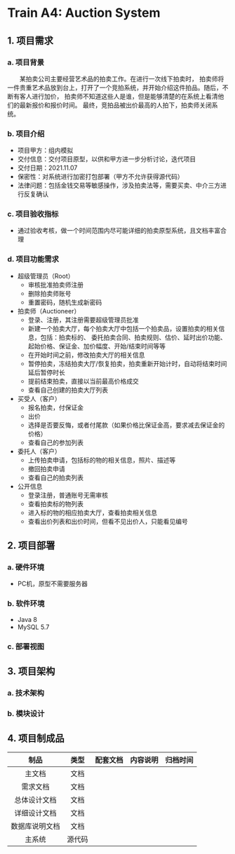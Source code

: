 # Train A4: Auction System

## 1. 项目需求
### a. 项目背景
&ensp;&ensp;&ensp;&ensp;某拍卖公司主要经营艺术品的拍卖工作。在进行一次线下拍卖时，
拍卖师将一件贵重艺术品放到台上，打开了一个竞拍系统，并开始介绍这件拍品。随后，不断有客人进行加价，
拍卖师不知道这些人是谁，但是能够清楚的在系统上看清他们的最新报价和报价时间。
最终，竞拍品被出价最高的人拍下，拍卖师关闭系统。
### b. 项目介绍
* 项目甲方：组内模拟
* 交付信息：交付项目原型，以供和甲方进一步分析讨论，迭代项目
* 交付日期：2021.11.07
* 保密性：对系统进行加密打包部署（甲方不允许获得源代码）
* 法律问题：包括金钱交易等敏感操作，涉及拍卖法等，需要买卖、中介三方进行反复确认
### c. 项目验收指标
* 通过验收考核，做一个时间范围内尽可能详细的拍卖原型系统，且文档丰富合理
### d. 项目功能需求
* 超级管理员（Root）
    * 审核批准拍卖师注册
    * 删除拍卖师账号
    * 重置密码，随机生成新密码
* 拍卖师（Auctioneer）
    * 登录、注册，其注册需要超级管理员批准
    * 新建一个拍卖大厅，每个拍卖大厅中包括一个拍卖品，设置拍卖的相关信息，包括：拍卖标的、
      委托拍卖合同、拍卖规则、估价、延时出价功能、起始价格、保证金、加价幅度、开始/结束时间等等
    * 在开始时间之前，修改拍卖大厅的相关信息
    * 暂停拍卖，冻结拍卖大厅/恢复拍卖，拍卖重新开始计时，自动将结束时间延后暂停时长
    * 提前结束拍卖，直接以当前最高价格成交
    * 查看自己创建的拍卖大厅列表
* 买受人（客户）
    * 报名拍卖，付保证金
    * 出价
    * 选择是否要反悔，或者付尾款（如果价格比保证金高，要求减去保证金的价格）
    * 查看自己的参加列表
* 委托人（客户）
    * 上传拍卖申请，包括标的物的相关信息，照片、描述等
    * 撤回拍卖申请
    * 查看自己的拍卖列表
* 公开信息
    * 登录注册，普通账号无需审核
    * 查看拍卖标的物列表
    * 进入标的物的相应拍卖大厅，查看拍卖相关信息
    * 查看出价列表和出价时间，但看不见出价人，只能看见编号

## 2. 项目部署
### a. 硬件环境
* PC机，原型不需要服务器
### b. 软件环境
* Java 8
* MySQL 5.7
### c. 部署视图

## 3. 项目架构
### a. 技术架构

### b. 模块设计

## 4. 项目制成品


| 制品 | 类型 | 配套文档 | 内容说明 | 归档时间 |
|:---: |:---:|:-------:|:--------|:-----:|
| 主文档 | 文档 |         |         |       |
| 需求文档 | 文档 |         |         |       |
| 总体设计文档 | 文档 |         |         |       |
| 详细设计文档 | 文档 |         |         |       |
| 数据库说明文档 | 文档 |        |          |     |
| 主系统 | 源代码 |   |  |  |